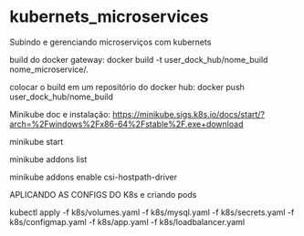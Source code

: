 # kubernets_microservices
Subindo e gerenciando microserviços com kubernets

build do docker gateway:
docker build -t user_dock_hub/nome_build nome_microservice/.

colocar o build em um repositório do docker hub:
docker push user_dock_hub/nome_build


Minikube doc e instalação:
https://minikube.sigs.k8s.io/docs/start/?arch=%2Fwindows%2Fx86-64%2Fstable%2F.exe+download

minikube start

minikube addons list

minikube addons enable csi-hostpath-driver

APLICANDO AS CONFIGS DO K8s e criando pods

kubectl apply -f k8s/volumes.yaml -f k8s/mysql.yaml -f k8s/secrets.yaml -f k8s/configmap.yaml -f k8s/app.yaml -f k8s/loadbalancer.yaml
